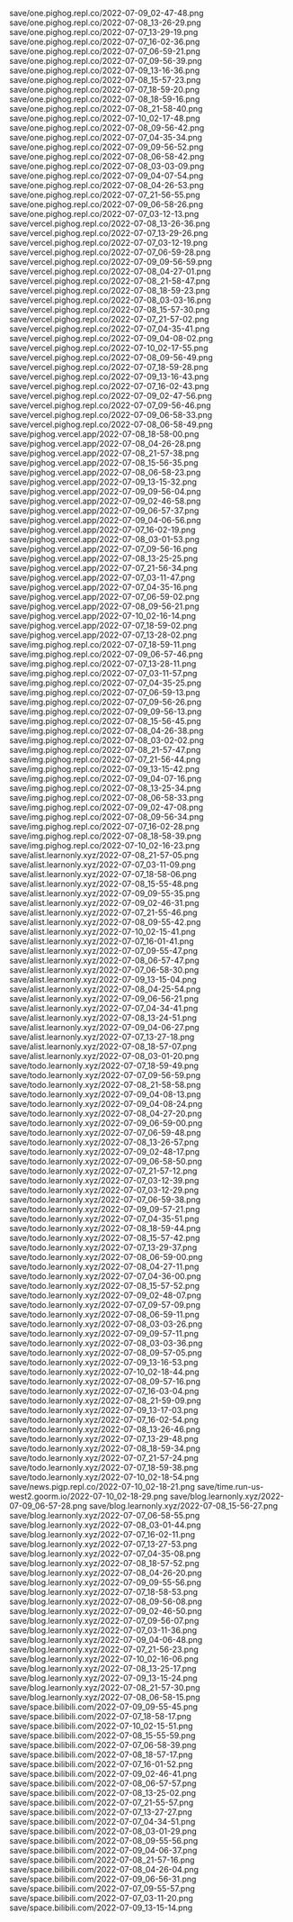save/one.pighog.repl.co/2022-07-09_02-47-48.png
save/one.pighog.repl.co/2022-07-08_13-26-29.png
save/one.pighog.repl.co/2022-07-07_13-29-19.png
save/one.pighog.repl.co/2022-07-07_16-02-36.png
save/one.pighog.repl.co/2022-07-07_06-59-21.png
save/one.pighog.repl.co/2022-07-07_09-56-39.png
save/one.pighog.repl.co/2022-07-09_13-16-36.png
save/one.pighog.repl.co/2022-07-08_15-57-23.png
save/one.pighog.repl.co/2022-07-07_18-59-20.png
save/one.pighog.repl.co/2022-07-08_18-59-16.png
save/one.pighog.repl.co/2022-07-08_21-58-40.png
save/one.pighog.repl.co/2022-07-10_02-17-48.png
save/one.pighog.repl.co/2022-07-08_09-56-42.png
save/one.pighog.repl.co/2022-07-07_04-35-34.png
save/one.pighog.repl.co/2022-07-09_09-56-52.png
save/one.pighog.repl.co/2022-07-08_06-58-42.png
save/one.pighog.repl.co/2022-07-08_03-03-09.png
save/one.pighog.repl.co/2022-07-09_04-07-54.png
save/one.pighog.repl.co/2022-07-08_04-26-53.png
save/one.pighog.repl.co/2022-07-07_21-56-55.png
save/one.pighog.repl.co/2022-07-09_06-58-26.png
save/one.pighog.repl.co/2022-07-07_03-12-13.png
save/vercel.pighog.repl.co/2022-07-08_13-26-36.png
save/vercel.pighog.repl.co/2022-07-07_13-29-26.png
save/vercel.pighog.repl.co/2022-07-07_03-12-19.png
save/vercel.pighog.repl.co/2022-07-07_06-59-28.png
save/vercel.pighog.repl.co/2022-07-09_09-56-59.png
save/vercel.pighog.repl.co/2022-07-08_04-27-01.png
save/vercel.pighog.repl.co/2022-07-08_21-58-47.png
save/vercel.pighog.repl.co/2022-07-08_18-59-23.png
save/vercel.pighog.repl.co/2022-07-08_03-03-16.png
save/vercel.pighog.repl.co/2022-07-08_15-57-30.png
save/vercel.pighog.repl.co/2022-07-07_21-57-02.png
save/vercel.pighog.repl.co/2022-07-07_04-35-41.png
save/vercel.pighog.repl.co/2022-07-09_04-08-02.png
save/vercel.pighog.repl.co/2022-07-10_02-17-55.png
save/vercel.pighog.repl.co/2022-07-08_09-56-49.png
save/vercel.pighog.repl.co/2022-07-07_18-59-28.png
save/vercel.pighog.repl.co/2022-07-09_13-16-43.png
save/vercel.pighog.repl.co/2022-07-07_16-02-43.png
save/vercel.pighog.repl.co/2022-07-09_02-47-56.png
save/vercel.pighog.repl.co/2022-07-07_09-56-46.png
save/vercel.pighog.repl.co/2022-07-09_06-58-33.png
save/vercel.pighog.repl.co/2022-07-08_06-58-49.png
save/pighog.vercel.app/2022-07-08_18-58-00.png
save/pighog.vercel.app/2022-07-08_04-26-28.png
save/pighog.vercel.app/2022-07-08_21-57-38.png
save/pighog.vercel.app/2022-07-08_15-56-35.png
save/pighog.vercel.app/2022-07-08_06-58-23.png
save/pighog.vercel.app/2022-07-09_13-15-32.png
save/pighog.vercel.app/2022-07-09_09-56-04.png
save/pighog.vercel.app/2022-07-09_02-46-58.png
save/pighog.vercel.app/2022-07-09_06-57-37.png
save/pighog.vercel.app/2022-07-09_04-06-56.png
save/pighog.vercel.app/2022-07-07_16-02-19.png
save/pighog.vercel.app/2022-07-08_03-01-53.png
save/pighog.vercel.app/2022-07-07_09-56-16.png
save/pighog.vercel.app/2022-07-08_13-25-25.png
save/pighog.vercel.app/2022-07-07_21-56-34.png
save/pighog.vercel.app/2022-07-07_03-11-47.png
save/pighog.vercel.app/2022-07-07_04-35-16.png
save/pighog.vercel.app/2022-07-07_06-59-02.png
save/pighog.vercel.app/2022-07-08_09-56-21.png
save/pighog.vercel.app/2022-07-10_02-16-14.png
save/pighog.vercel.app/2022-07-07_18-59-02.png
save/pighog.vercel.app/2022-07-07_13-28-02.png
save/img.pighog.repl.co/2022-07-07_18-59-11.png
save/img.pighog.repl.co/2022-07-09_06-57-46.png
save/img.pighog.repl.co/2022-07-07_13-28-11.png
save/img.pighog.repl.co/2022-07-07_03-11-57.png
save/img.pighog.repl.co/2022-07-07_04-35-25.png
save/img.pighog.repl.co/2022-07-07_06-59-13.png
save/img.pighog.repl.co/2022-07-07_09-56-26.png
save/img.pighog.repl.co/2022-07-09_09-56-13.png
save/img.pighog.repl.co/2022-07-08_15-56-45.png
save/img.pighog.repl.co/2022-07-08_04-26-38.png
save/img.pighog.repl.co/2022-07-08_03-02-02.png
save/img.pighog.repl.co/2022-07-08_21-57-47.png
save/img.pighog.repl.co/2022-07-07_21-56-44.png
save/img.pighog.repl.co/2022-07-09_13-15-42.png
save/img.pighog.repl.co/2022-07-09_04-07-16.png
save/img.pighog.repl.co/2022-07-08_13-25-34.png
save/img.pighog.repl.co/2022-07-08_06-58-33.png
save/img.pighog.repl.co/2022-07-09_02-47-08.png
save/img.pighog.repl.co/2022-07-08_09-56-34.png
save/img.pighog.repl.co/2022-07-07_16-02-28.png
save/img.pighog.repl.co/2022-07-08_18-58-39.png
save/img.pighog.repl.co/2022-07-10_02-16-23.png
save/alist.learnonly.xyz/2022-07-08_21-57-05.png
save/alist.learnonly.xyz/2022-07-07_03-11-09.png
save/alist.learnonly.xyz/2022-07-07_18-58-06.png
save/alist.learnonly.xyz/2022-07-08_15-55-48.png
save/alist.learnonly.xyz/2022-07-09_09-55-35.png
save/alist.learnonly.xyz/2022-07-09_02-46-31.png
save/alist.learnonly.xyz/2022-07-07_21-55-46.png
save/alist.learnonly.xyz/2022-07-08_09-55-42.png
save/alist.learnonly.xyz/2022-07-10_02-15-41.png
save/alist.learnonly.xyz/2022-07-07_16-01-41.png
save/alist.learnonly.xyz/2022-07-07_09-55-47.png
save/alist.learnonly.xyz/2022-07-08_06-57-47.png
save/alist.learnonly.xyz/2022-07-07_06-58-30.png
save/alist.learnonly.xyz/2022-07-09_13-15-04.png
save/alist.learnonly.xyz/2022-07-08_04-25-54.png
save/alist.learnonly.xyz/2022-07-09_06-56-21.png
save/alist.learnonly.xyz/2022-07-07_04-34-41.png
save/alist.learnonly.xyz/2022-07-08_13-24-51.png
save/alist.learnonly.xyz/2022-07-09_04-06-27.png
save/alist.learnonly.xyz/2022-07-07_13-27-18.png
save/alist.learnonly.xyz/2022-07-08_18-57-07.png
save/alist.learnonly.xyz/2022-07-08_03-01-20.png
save/todo.learnonly.xyz/2022-07-07_18-59-49.png
save/todo.learnonly.xyz/2022-07-07_09-56-59.png
save/todo.learnonly.xyz/2022-07-08_21-58-58.png
save/todo.learnonly.xyz/2022-07-09_04-08-13.png
save/todo.learnonly.xyz/2022-07-09_04-08-24.png
save/todo.learnonly.xyz/2022-07-08_04-27-20.png
save/todo.learnonly.xyz/2022-07-09_06-59-00.png
save/todo.learnonly.xyz/2022-07-07_06-59-48.png
save/todo.learnonly.xyz/2022-07-08_13-26-57.png
save/todo.learnonly.xyz/2022-07-09_02-48-17.png
save/todo.learnonly.xyz/2022-07-09_06-58-50.png
save/todo.learnonly.xyz/2022-07-07_21-57-12.png
save/todo.learnonly.xyz/2022-07-07_03-12-39.png
save/todo.learnonly.xyz/2022-07-07_03-12-29.png
save/todo.learnonly.xyz/2022-07-07_06-59-38.png
save/todo.learnonly.xyz/2022-07-09_09-57-21.png
save/todo.learnonly.xyz/2022-07-07_04-35-51.png
save/todo.learnonly.xyz/2022-07-08_18-59-44.png
save/todo.learnonly.xyz/2022-07-08_15-57-42.png
save/todo.learnonly.xyz/2022-07-07_13-29-37.png
save/todo.learnonly.xyz/2022-07-08_06-59-00.png
save/todo.learnonly.xyz/2022-07-08_04-27-11.png
save/todo.learnonly.xyz/2022-07-07_04-36-00.png
save/todo.learnonly.xyz/2022-07-08_15-57-52.png
save/todo.learnonly.xyz/2022-07-09_02-48-07.png
save/todo.learnonly.xyz/2022-07-07_09-57-09.png
save/todo.learnonly.xyz/2022-07-08_06-59-11.png
save/todo.learnonly.xyz/2022-07-08_03-03-26.png
save/todo.learnonly.xyz/2022-07-09_09-57-11.png
save/todo.learnonly.xyz/2022-07-08_03-03-36.png
save/todo.learnonly.xyz/2022-07-08_09-57-05.png
save/todo.learnonly.xyz/2022-07-09_13-16-53.png
save/todo.learnonly.xyz/2022-07-10_02-18-44.png
save/todo.learnonly.xyz/2022-07-08_09-57-16.png
save/todo.learnonly.xyz/2022-07-07_16-03-04.png
save/todo.learnonly.xyz/2022-07-08_21-59-09.png
save/todo.learnonly.xyz/2022-07-09_13-17-03.png
save/todo.learnonly.xyz/2022-07-07_16-02-54.png
save/todo.learnonly.xyz/2022-07-08_13-26-46.png
save/todo.learnonly.xyz/2022-07-07_13-29-48.png
save/todo.learnonly.xyz/2022-07-08_18-59-34.png
save/todo.learnonly.xyz/2022-07-07_21-57-24.png
save/todo.learnonly.xyz/2022-07-07_18-59-38.png
save/todo.learnonly.xyz/2022-07-10_02-18-54.png
save/news.pigp.repl.co/2022-07-10_02-18-21.png
save/time.run-us-west2.goorm.io/2022-07-10_02-18-29.png
save/blog.learnonly.xyz/2022-07-09_06-57-28.png
save/blog.learnonly.xyz/2022-07-08_15-56-27.png
save/blog.learnonly.xyz/2022-07-07_06-58-55.png
save/blog.learnonly.xyz/2022-07-08_03-01-44.png
save/blog.learnonly.xyz/2022-07-07_16-02-11.png
save/blog.learnonly.xyz/2022-07-07_13-27-53.png
save/blog.learnonly.xyz/2022-07-07_04-35-08.png
save/blog.learnonly.xyz/2022-07-08_18-57-52.png
save/blog.learnonly.xyz/2022-07-08_04-26-20.png
save/blog.learnonly.xyz/2022-07-09_09-55-56.png
save/blog.learnonly.xyz/2022-07-07_18-58-53.png
save/blog.learnonly.xyz/2022-07-08_09-56-08.png
save/blog.learnonly.xyz/2022-07-09_02-46-50.png
save/blog.learnonly.xyz/2022-07-07_09-56-07.png
save/blog.learnonly.xyz/2022-07-07_03-11-36.png
save/blog.learnonly.xyz/2022-07-09_04-06-48.png
save/blog.learnonly.xyz/2022-07-07_21-56-23.png
save/blog.learnonly.xyz/2022-07-10_02-16-06.png
save/blog.learnonly.xyz/2022-07-08_13-25-17.png
save/blog.learnonly.xyz/2022-07-09_13-15-24.png
save/blog.learnonly.xyz/2022-07-08_21-57-30.png
save/blog.learnonly.xyz/2022-07-08_06-58-15.png
save/space.bilibili.com/2022-07-09_09-55-45.png
save/space.bilibili.com/2022-07-07_18-58-17.png
save/space.bilibili.com/2022-07-10_02-15-51.png
save/space.bilibili.com/2022-07-08_15-55-59.png
save/space.bilibili.com/2022-07-07_06-58-39.png
save/space.bilibili.com/2022-07-08_18-57-17.png
save/space.bilibili.com/2022-07-07_16-01-52.png
save/space.bilibili.com/2022-07-09_02-46-41.png
save/space.bilibili.com/2022-07-08_06-57-57.png
save/space.bilibili.com/2022-07-08_13-25-02.png
save/space.bilibili.com/2022-07-07_21-55-57.png
save/space.bilibili.com/2022-07-07_13-27-27.png
save/space.bilibili.com/2022-07-07_04-34-51.png
save/space.bilibili.com/2022-07-08_03-01-29.png
save/space.bilibili.com/2022-07-08_09-55-56.png
save/space.bilibili.com/2022-07-09_04-06-37.png
save/space.bilibili.com/2022-07-08_21-57-16.png
save/space.bilibili.com/2022-07-08_04-26-04.png
save/space.bilibili.com/2022-07-09_06-56-31.png
save/space.bilibili.com/2022-07-07_09-55-57.png
save/space.bilibili.com/2022-07-07_03-11-20.png
save/space.bilibili.com/2022-07-09_13-15-14.png

